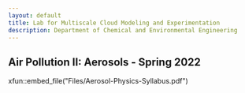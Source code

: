 ```yaml
---
layout: default
title: Lab for Multiscale Cloud Modeling and Experimentation
description: Department of Chemical and Environmental Engineering
---
```


## Air Pollution II: Aerosols - Spring 2022

xfun::embed_file("Files/Aerosol-Physics-Syllabus.pdf")
